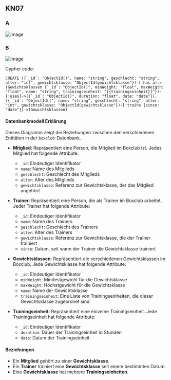 ## KN07
  
### A

![image](https://github.com/Noah8820/m165_2024/assets/113603845/c24473a9-84dc-40b4-9968-060d599a4d7a)

### B

![image](https://github.com/Noah8820/m165_2024/assets/113603845/2317e3b9-1506-4bb8-82fa-4a136dc3f39b)

Cypher code:

```
CREATE ({`_id`: "ObjectId()", name: "string", geschlecht: "string", alter: "int", gewichtsklasse: "ObjectId(gewichtsklasse"})-[:has a]->(Gewichtsklassen {`_id`: "ObjectId()", minWeight: "float", maxWeigth: "float", name: "string", trainingseinheit: "[{trainingseinheit}]"})-[:uses]->({`_id`: "ObjectId()", duration: "float", date: "date"}),
({`_id`: "ObjectId()", name: "string", geschlecht: "string", alter: "int", gewichtsklasse: "ObjectId(gewichtsklasse"})-[:trains {since: "date"}]->(Gewichtsklassen)
```


#### Datenbankmodell Erklärung

Dieses Diagramm zeigt die Beziehungen zwischen den verschiedenen Entitäten in der `boxclub`-Datenbank.

- **Mitglied**: Repräsentiert eine Person, die Mitglied im Boxclub ist. Jedes Mitglied hat folgende Attribute:
  - `_id`: Eindeutiger Identifikator
  - `name`: Name des Mitglieds
  - `geschlecht`: Geschlecht des Mitglieds
  - `alter`: Alter des Mitglieds
  - `gewichtsklasse`: Referenz zur Gewichtsklasse, der das Mitglied angehört

- **Trainer**: Repräsentiert eine Person, die als Trainer im Boxclub arbeitet. Jeder Trainer hat folgende Attribute:
  - `_id`: Eindeutiger Identifikator
  - `name`: Name des Trainers
  - `geschlecht`: Geschlecht des Trainers
  - `alter`: Alter des Trainers
  - `gewichtsklasse`: Referenz zur Gewichtsklasse, die der Trainer trainiert
  - `since`: Datum, seit wann der Trainer die Gewichtsklasse trainiert

- **Gewichtsklassen**: Repräsentiert die verschiedenen Gewichtsklassen im Boxclub. Jede Gewichtsklasse hat folgende Attribute:
  - `_id`: Eindeutiger Identifikator
  - `minWeight`: Mindestgewicht für die Gewichtsklasse
  - `maxWeight`: Höchstgewicht für die Gewichtsklasse
  - `name`: Name der Gewichtsklasse
  - `trainingseinheit`: Eine Liste von Trainingseinheiten, die dieser Gewichtsklasse zugeordnet sind

- **Trainingseinheit**: Repräsentiert eine einzelne Trainingseinheit. Jede Trainingseinheit hat folgende Attribute:
  - `_id`: Eindeutiger Identifikator
  - `duration`: Dauer der Trainingseinheit in Stunden
  - `date`: Datum der Trainingseinheit

#### Beziehungen

- Ein **Mitglied** gehört zu einer **Gewichtsklasse**.
- Ein **Trainer** trainiert eine **Gewichtsklasse** seit einem bestimmten Datum.
- Eine **Gewichtsklasse** hat mehrere **Trainingseinheiten**.

